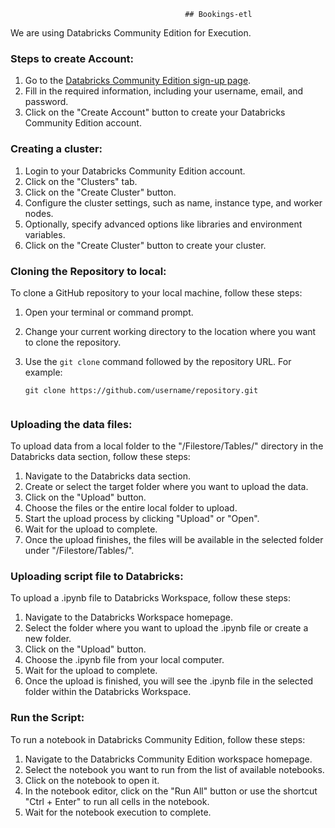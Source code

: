                                            ## Bookings-etl

We are using Databricks Community Edition for Execution.

### Steps to create Account:
1. Go to the [Databricks Community Edition sign-up page](https://databricks.com/try-databricks).
2. Fill in the required information, including your username, email, and password.
3. Click on the "Create Account" button to create your Databricks Community Edition account.


### Creating a cluster:
1. Login to your Databricks Community Edition account.
2. Click on the "Clusters" tab.
3. Click on the "Create Cluster" button.
4. Configure the cluster settings, such as name, instance type, and worker nodes.
5. Optionally, specify advanced options like libraries and environment variables.
6. Click on the "Create Cluster" button to create your cluster.

### Cloning the Repository to local:
To clone a GitHub repository to your local machine, follow these steps:

1. Open your terminal or command prompt.
2. Change your current working directory to the location where you want to clone the repository.
3. Use the `git clone` command followed by the repository URL. For example:

   ```shell
   git clone https://github.com/username/repository.git


### Uploading the data files:
To upload data from a local folder to the "/Filestore/Tables/" directory in the Databricks data section, follow these steps:

1. Navigate to the Databricks data section.
2. Create or select the target folder where you want to upload the data.
3. Click on the "Upload" button.
4. Choose the files or the entire local folder to upload.
5. Start the upload process by clicking "Upload" or "Open".
6. Wait for the upload to complete.
7. Once the upload finishes, the files will be available in the selected folder under "/Filestore/Tables/".

### Uploading script file to Databricks:
To upload a .ipynb file to Databricks Workspace, follow these steps:

1. Navigate to the Databricks Workspace homepage.
2. Select the folder where you want to upload the .ipynb file or create a new folder.
3. Click on the "Upload" button.
4. Choose the .ipynb file from your local computer.
5. Wait for the upload to complete.
6. Once the upload is finished, you will see the .ipynb file in the selected folder within the Databricks Workspace.

### Run the Script:
To run a notebook in Databricks Community Edition, follow these steps:

1. Navigate to the Databricks Community Edition workspace homepage.
2. Select the notebook you want to run from the list of available notebooks.
3. Click on the notebook to open it.
4. In the notebook editor, click on the "Run All" button or use the shortcut "Ctrl + Enter" to run all cells in the notebook.
5. Wait for the notebook execution to complete.













